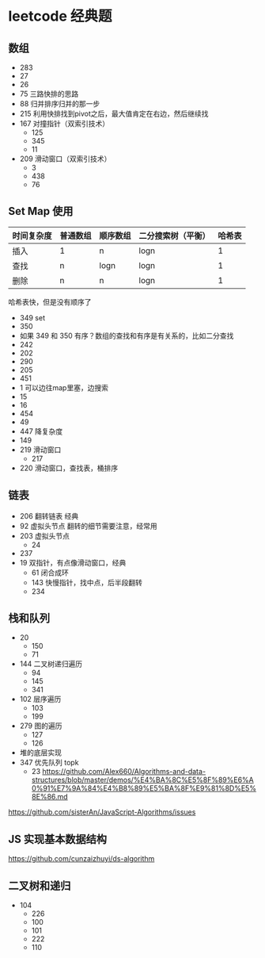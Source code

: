 # leetcode 经典题

## 数组

* 283
* 27
* 26
* 75 三路快排的思路
* 88 归并排序归并的那一步
* 215 利用快排找到pivot之后，最大值肯定在右边，然后继续找
* 167 对撞指针（双索引技术）
  * 125
  * 345
  * 11
* 209 滑动窗口（双索引技术）
  * 3
  * 438
  * 76

## Set Map 使用

|时间复杂度|普通数组|顺序数组|二分搜索树（平衡）|哈希表|
|---|---|---|---|---|
|插入|1|n|logn|1|
|查找|n|logn|logn|1|
|删除|n|n|logn|1|

哈希表快，但是没有顺序了

* 349 set
* 350
* 如果 349 和 350 有序？数组的查找和有序是有关系的，比如二分查找
* 242
* 202
* 290
* 205
* 451
* 1 可以边往map里塞，边搜索
* 15
* 16
* 454
* 49
* 447 降复杂度
* 149
* 219 滑动窗口
  * 217
* 220 滑动窗口，查找表，桶排序

## 链表

* 206 翻转链表 经典
* 92 虚拟头节点 翻转的细节需要注意，经常用
* 203 虚拟头节点
  * 24
* 237
* 19 双指针，有点像滑动窗口，经典
  * 61 闭合成环
  * 143 快慢指针，找中点，后半段翻转
  * 234

## 栈和队列

* 20
  * 150
  * 71
* 144 二叉树递归遍历 
  * 94
  * 145
  * 341
* 102 层序遍历
  * 103
  * 199
* 279 图的遍历
  * 127
  * 126
* 堆的底层实现
* 347 优先队列 topk
  * 23
https://github.com/Alex660/Algorithms-and-data-structures/blob/master/demos/%E4%BA%8C%E5%8F%89%E6%A0%91%E7%9A%84%E4%B8%89%E5%BA%8F%E9%81%8D%E5%8E%86.md

https://github.com/sisterAn/JavaScript-Algorithms/issues

## JS 实现基本数据结构

https://github.com/cunzaizhuyi/ds-algorithm

## 二叉树和递归

* 104
  * 226
  * 100
  * 101
  * 222
  * 110
